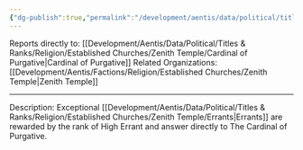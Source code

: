 ```yaml
---
{"dg-publish":true,"permalink":"/development/aentis/data/political/titles-and-ranks/religion/established-churches/zenith-temple/high-errants/","tags":["T/R"],"created":"2025-02-26T21:49:47.868-08:00","updated":"2025-02-26T22:28:14.171-08:00"}
---
```



Reports directly to: [[Development/Aentis/Data/Political/Titles & Ranks/Religion/Established Churches/Zenith Temple/Cardinal of Purgative\|Cardinal of Purgative]]
Related Organizations: [[Development/Aentis/Factions/Religion/Established Churches/Zenith Temple\|Zenith Temple]]

---
Description: Exceptional [[Development/Aentis/Data/Political/Titles & Ranks/Religion/Established Churches/Zenith Temple/Errants\|Errants]] are rewarded by the rank of High Errant and answer directly to The Cardinal of Purgative.